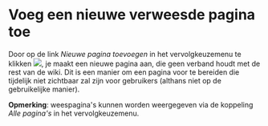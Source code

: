 # Voeg een nieuwe verweesde pagina toe

Door op de link _Nieuwe pagina toevoegen_ in het vervolgkeuzemenu te klikken ![](../../.gitbook/assets/graphics210%20%283%29.png), je maakt een nieuwe pagina aan, die geen verband houdt met de rest van de wiki. Dit is een manier om een pagina voor te bereiden die tijdelijk niet zichtbaar zal zijn voor gebruikers \(althans niet op de gebruikelijke manier\).

**Opmerking**: weespagina's kunnen worden weergegeven via de koppeling _Alle pagina's_ in het vervolgkeuzemenu.
